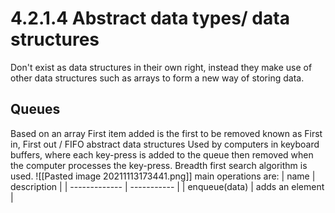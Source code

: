 # 4.2.1.4 Abstract data types/ data structures
Don't exist as data structures in their own right, instead they make use of other data structures such as arrays to form a new way of storing data.

## Queues
Based on an array 
First item added is the first to be removed
known as First in, First out / FIFO abstract data structures
Used by computers in keyboard buffers,  where each key-press is added to the queue then removed when the computer processes the key-press. 
Breadth first search algorithm is used.
![[Pasted image 20211113173441.png]]
main operations are:
| name          | description |
| ------------- | ----------- |
| enqueue(data) | adds an element             |
